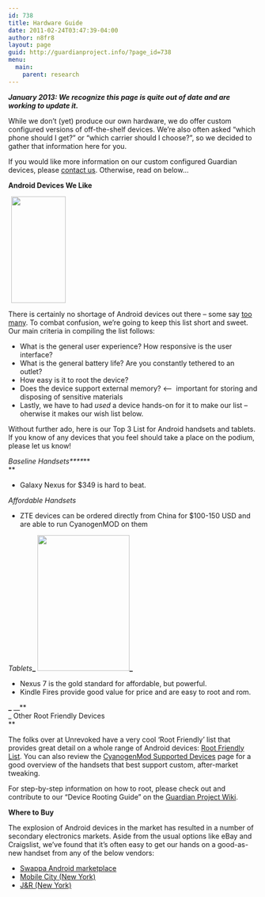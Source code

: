 ```yaml
---
id: 738
title: Hardware Guide
date: 2011-02-24T03:47:39-04:00
author: n8fr8
layout: page
guid: http://guardianproject.info/?page_id=738
menu:
  main:
    parent: research
---
```

<strong style="font-style: italic;">January 2013: We recognize this page is quite out of date and are working to update it.</strong><span style="line-height: 13px;"><br /> </span>

While we don&#8217;t (yet) produce our own hardware, we do offer custom configured versions of off-the-shelf devices. We&#8217;re also often asked &#8220;which phone should I get?&#8221; or &#8220;which carrier should I choose?&#8221;, so we decided to gather that information here for you.

If you would like more information on our custom configured Guardian devices, please [contact us](/contact/). Otherwise, read on below&#8230;

**Android Devices We Like**

_<img class="alignright" style="margin-left: 6px; margin-right: 6px;" title="nexusone" alt="" src="https://docs.google.com/document/pubimage?id=1XRbMDFnRQYLGhVMVoc-TbE0M2goB2FZ2mr-Ml8_z_KY&image_id=1E-aS8PAE1a1ey-z-STcaAEQ_nVIy_Q" width="110" height="215" />_

There is certainly no shortage of Android devices out there &#8211; some say [too many](http://www.zdnet.com/blog/gadgetreviews/android-ambivalence-the-plight-of-too-many-google-phones/20485). To combat confusion, we&#8217;re going to keep this list short and sweet. Our main criteria in compiling the list follows:

  * What is the general user experience? How responsive is the user interface?
  * What is the general battery life? Are you constantly tethered to an outlet?
  * How easy is it to root the device?
  * Does the device support external memory? <&#8211;  important for storing and disposing of sensitive materials
  * Lastly, we have to had _used_ a device hands-on for it to make our list &#8211; oherwise it makes our wish list below.

Without further ado, here is our Top 3 List for Android handsets and tablets. If you know of any devices that you feel should take a place on the podium, please let us know!

_Baseline Handsets****_**  
** 

  * Galaxy Nexus for $349 is hard to beat.

 _Affordable Handsets_

  * ZTE devices can be ordered directly from China for $100-150 USD and are able to run CyanogenMOD on them

 _Tablets_**_** _<img class="alignright" title="nook" alt="" src="https://docs.google.com/document/pubimage?id=1XRbMDFnRQYLGhVMVoc-TbE0M2goB2FZ2mr-Ml8_z_KY&image_id=1HQoRKDXuEOBtX3QYoKcKkePHj6ISMA" width="186" height="274" />_**_**

  * Nexus 7 is the gold standard for affordable, but powerful.
  * Kindle Fires provide good value for price and are easy to root and rom.

**_** __**  
_ Other Root Friendly Devices  
** 

The folks over at Unrevoked have a very cool &#8216;Root Friendly&#8217; list that provides great detail on a whole range of Android devices: [Root Friendly List](http://unrevoked.com/rootwiki/doku.php/public/root_friendly). You can also review the [CyanogenMod Supported Devices](http://www.cyanogenmod.com/devices) page for a good overview of the handsets that best support custom, after-market tweaking.

For step-by-step information on how to root, please check out and contribute to our &#8220;Device Rooting Guide&#8221; on the [Guardian Project Wiki](https://guardianproject.info/wiki/Device_Rooting_Guides).

**Where to Buy**

The explosion of Android devices in the market has resulted in a number of secondary electronics markets. Aside from the usual options like eBay and Craigslist, we&#8217;ve found that it&#8217;s often easy to get our hands on a good-as-new handset from any of the below vendors:

  * [Swappa Android marketplace](http://swappa.com/)
  * [Mobile City (New York)](http://mobilecityonline.com/wireless/store/android_phones.asp)
  * [J&R (New York)](http://jandr.com)

<div>
  <em><br /> </em>
</div>

<div>
  <strong><em><br /> </em></strong>
</div>